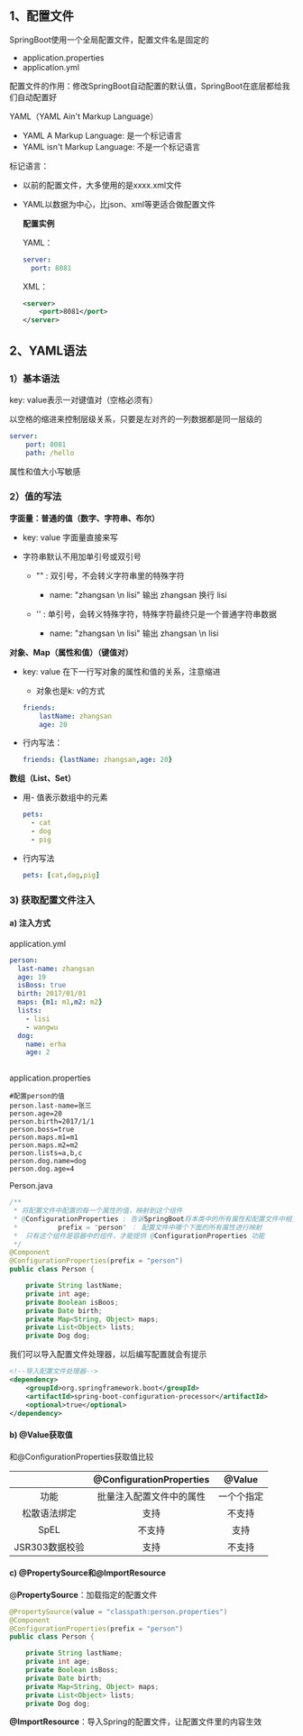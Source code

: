 ## 1、配置文件

SpringBoot使用一个全局配置文件，配置文件名是固定的

-   application.properties
-   application.yml



配置文件的作用：修改SpringBoot自动配置的默认值，SpringBoot在底层都给我们自动配置好



YAML（YAML Ain't Markup Language）

-   YAML  A Markup Language: 是一个标记语言
-   YAML  isn't Markup Language: 不是一个标记语言

标记语言：

-   以前的配置文件，大多使用的是xxxx.xml文件

-   YAML以数据为中心，比json、xml等更适合做配置文件

    **配置实例**

    YAML：

    ```yaml
    server:
      port: 8081
    ```

    XML：

    ```xml
    <server>
    	<port>8081</port>
    </server>
    ```

## 2、YAML语法

### 1）基本语法

key: value表示一对键值对（空格必须有）

以空格的缩进来控制层级关系，只要是左对齐的一列数据都是同一层级的

```yaml
server:
    port: 8081
    path: /hello
```

属性和值大小写敏感

### 2）值的写法

**字面量：普通的值（数字、字符串、布尔）**

-   key: value   字面量直接来写

-   字符串默认不用加单引号或双引号

    -   "" : 双引号，不会转义字符串里的特殊字符
        -   name: "zhangsan \n lisi"   输出  zhangsan 换行 lisi

    -   '' : 单引号，会转义特殊字符，特殊字符最终只是一个普通字符串数据
        -   name: "zhangsan \n lisi"   输出 zhangsan \n lisi

**对象、Map（属性和值）（键值对）**

-   key: value  在下一行写对象的属性和值的关系，注意缩进

    -   对象也是k: v的方式

    ``` yaml
    friends:
    	lastName: zhangsan
    	age: 20
    ```

-   行内写法：

    ```yaml
    friends: {lastName: zhangsan,age: 20}
    ```

    

**数组（List、Set）**

-   用- 值表示数组中的元素

    ```yaml
    pets:
      - cat
      - dog
      - pig
    ```

-   行内写法

    ```yaml
    pets: [cat,dag,pig]
    ```

### 3) 获取配置文件注入

#### a) 注入方式

application.yml

```yaml
person:
  last-name: zhangsan
  age: 19
  isBoss: true
  birth: 2017/01/01
  maps: {m1: m1,m2: m2}
  lists:
    - lisi
    - wangwu
  dog:
    name: erha
    age: 2
  
```

application.properties

```properties
#配置person的值
person.last-name=张三
person.age=20
person.birth=2017/1/1
person.boss=true
person.maps.m1=m1
person.maps.m2=m2
person.lists=a,b,c
person.dog.name=dog
person.dog.age=4

```

Person.java

```java
/**
 * 将配置文件中配置的每一个属性的值，映射到这个组件
 * @ConfigurationProperties : 告诉SpringBoot将本类中的所有属性和配置文件中相关的配置进行绑定
 *          prefix = "person" ： 配置文件中哪个下面的所有属性进行映射
 *  只有这个组件是容器中的组件，才能提供 @ConfigurationProperties 功能
 */
@Component
@ConfigurationProperties(prefix = "person")
public class Person {

    private String lastName;
    private int age;
    private Boolean isBoos;
    private Date birth;
    private Map<String, Object> maps;
    private List<Object> lists;
    private Dog dog;
```

我们可以导入配置文件处理器，以后编写配置就会有提示

```xml
<!--导入配置文件处理器-->
<dependency>
    <groupId>org.springframework.boot</groupId>
    <artifactId>spring-boot-configuration-processor</artifactId>
    <optional>true</optional>
</dependency>
```

#### b) @Value获取值

和@ConfigurationProperties获取值比较

|                | @ConfigurationProperties |   @Value   |
| :------------: | :----------------------: | :--------: |
|      功能      | 批量注入配置文件中的属性 | 一个个指定 |
|  松散语法绑定  |           支持           |   不支持   |
|      SpEL      |          不支持          |    支持    |
| JSR303数据校验 |           支持           |   不支持   |

#### c) @PropertySource和@ImportResource

@**PropertySource**：加载指定的配置文件

```java
@PropertySource(value = "classpath:person.properties")
@Component
@ConfigurationProperties(prefix = "person")
public class Person {

    private String lastName;
    private int age;
    private Boolean isBoss;
    private Date birth;
    private Map<String, Object> maps;
    private List<Object> lists;
    private Dog dog;
```

**@ImportResource**：导入Spring的配置文件，让配置文件里的内容生效